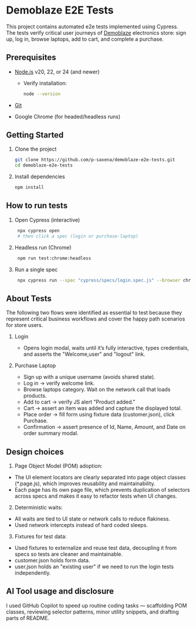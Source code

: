 # Demoblaze E2E Tests

This project contains automated e2e tests implemented using Cypress.  
The tests verify critical user journeys of [Demoblaze](https://www.demoblaze.com) electronics store: sign up, log in, browse laptops, add to cart, and complete a purchase.


## Prerequisites

- [Node.js](https://nodejs.org/) v20, 22, or 24 (and newer)
  - Verify installation:
    ```bash
    node --version
    
- [Git](https://git-scm.com/downloads)

- Google Chrome (for headed/headless runs)


## Getting Started

1. Clone the project
    ```bash
    git clone https://github.com/p-saxena/demoblaze-e2e-tests.git
    cd demoblaze-e2e-tests

2. Install dependencies
   ```bash
   npm install


## How to run tests
1. Open Cypress (interactive)
   ```bash
    npx cypress open
    # then click a spec (login or purchase-laptop)

2. Headless run (Chrome)
   ```bash
    npm run test:chrome:headless

3. Run a single spec
   ```bash
    npx cypress run --spec "cypress/specs/login.spec.js" --browser chrome


## About Tests
The following two flows were identified as essential to test because they represent critical business workflows and cover the happy path scenarios for store users.
1. Login
    - Opens login modal, waits until it’s fully interactive, types credentials, and asserts the "Welcome,user" and "logout" link.

2. Purchase Laptop
    - Sign up with a unique username (avoids shared state).
    - Log in → verify welcome link.
    - Browse laptops category. Wait on the network call that loads products.
    - Add to cart → verify JS alert "Product added."
    - Cart → assert an item was added and capture the displayed total.
    - Place order → fill form using fixture data (customer.json), click Purchase.
    - Confirmation → assert presence of Id, Name, Amount, and Date on order summary modal.
    

## Design choices

1. Page Object Model (POM) adoption:
  - The UI element locators are clearly separated into page object classes (*.page.js), which improves reusability and maintainability.
  - Each page has its own page file, which prevents duplication of selectors across specs and makes it easy to refactor tests when UI changes.

2. Deterministic waits:
  - All waits are tied to UI state or network calls to reduce flakiness.
  - Used network intercepts instead of hard coded sleeps.

3. Fixtures for test data:
  - Used fixtures to externalize and reuse test data, decoupling it from specs so tests are cleaner and maintainable.
  - customer.json holds form data.
  - user.json holds an "existing user" if we need to run the login tests independently.


## AI Tool usage and disclosure
I used GitHub Copilot to speed up routine coding tasks — scaffolding POM classes, reviewing selector patterns, minor utility snippets, and drafting parts of README.